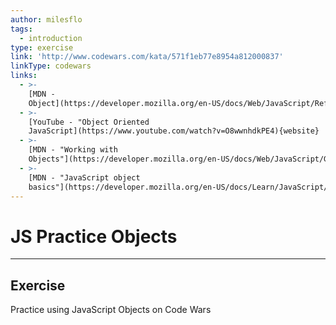 ```yaml
---
author: milesflo
tags:
  - introduction
type: exercise
link: 'http://www.codewars.com/kata/571f1eb77e8954a812000837'
linkType: codewars
links:
  - >-
    [MDN -
    Object](https://developer.mozilla.org/en-US/docs/Web/JavaScript/Reference/Global_Objects/Object){website}
  - >-
    [YouTube - "Object Oriented
    JavaScript](https://www.youtube.com/watch?v=O8wwnhdkPE4){website}
  - >-
    [MDN - "Working with
    Objects"](https://developer.mozilla.org/en-US/docs/Web/JavaScript/Guide/Working_with_Objects){website}
  - >-
    [MDN - "JavaScript object
    basics"](https://developer.mozilla.org/en-US/docs/Learn/JavaScript/Objects/Basics){website}
---
```


# JS Practice Objects


---

## Exercise

Practice using JavaScript Objects on Code Wars
